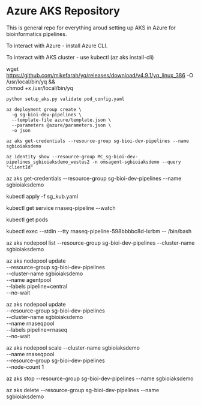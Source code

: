 # Azure AKS Repository

This is general repo for everything aroud setting up AKS in Azure for bioinformatics pipelines.

To interact with Azure - install Azure CLI.

To interact with AKS cluster - use kubectl (az aks install-cli)

wget https://github.com/mikefarah/yq/releases/download/v4.9.1/yq_linux_386 -O /usr/local/bin/yq && \
    chmod +x /usr/local/bin/yq

```
python setup_aks.py validate pod_config.yaml

az deployment group create \
  -g sg-bioi-dev-pipelines \
  --template-file azure/template.json \
  --parameters @azure/parameters.json \
  -o json

az aks get-credentials --resource-group sg-bioi-dev-pipelines --name sgbioiaksdemo
```

```
az identity show --resource-group MC_sg-bioi-dev-pipelines_sgbioiaksdemo_westus2 -n omsagent-sgbioiaksdemo --query "clientId"
```

az aks get-credentials --resource-group sg-bioi-dev-pipelines --name sgbioiaksdemo

kubectl apply -f sg_kub.yaml

kubectl get service rnaseq-pipeline --watch

kubectl get pods

kubectl exec --stdin --tty rnaseq-pipeline-598bbbbc8d-lxrbm -- /bin/bash

az aks nodepool list --resource-group sg-bioi-dev-pipelines --cluster-name sgbioiaksdemo

az aks nodepool update \
    --resource-group sg-bioi-dev-pipelines \
    --cluster-name sgbioiaksdemo \
    --name agentpool \
    --labels pipeline=central \
    --no-wait

az aks nodepool update \
    --resource-group sg-bioi-dev-pipelines \
    --cluster-name sgbioiaksdemo \
    --name rnaseqpool \
    --labels pipeline=rnaseq \
    --no-wait

az aks nodepool scale --cluster-name sgbioiaksdemo \
                      --name rnaseqpool \
                      --resource-group sg-bioi-dev-pipelines \
                      --node-count 1

az aks stop --resource-group sg-bioi-dev-pipelines --name sgbioiaksdemo

az aks delete --resource-group sg-bioi-dev-pipelines --name sgbioiaksdemo